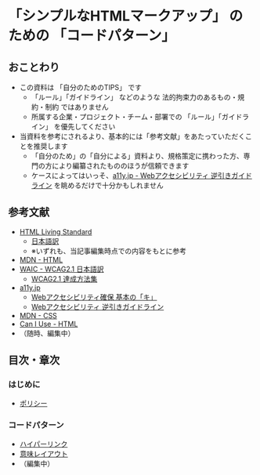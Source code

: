 # 「シンプルなHTMLマークアップ」 のための 「コードパターン」

## おことわり

* この資料は 「自分のためのTIPS」 です
  * 「ルール」「ガイドライン」 などのような 法的拘束力のあるもの・規約・制約 ではありません
  * 所属する企業・プロジェクト・チーム・部署での 「ルール」「ガイドライン」 を優先してください
* 当資料を参考にされるより、基本的には「参考文献」をあたっていただくことを推奨します
  * 「自分のため」の「自分による」資料より、規格策定に携わった方、専門の方により編纂されたもののほうが信頼できます
  * ケースによってはいっそ、[a11y.jp - Webアクセシビリティ 逆引きガイドライン](https://weba11y.jp/know-how/guidelines/guidelines_index/) を眺めるだけで十分かもしれません

## 参考文献

* [HTML Living Standard](https://html.spec.whatwg.org/multipage/)
  * [日本語訳](https://momdo.github.io/html/)
  * ※いずれも、当記事編集時点での内容をもとに参考
* [MDN - HTML](https://developer.mozilla.org/ja/docs/Web/HTML)
* [WAIC - WCAG2.1 日本語訳](https://waic.jp/docs/WCAG21/)
  * [WCAG2.1 達成方法集](https://waic.jp/docs/WCAG21/Techniques/)
* [a11y.jp](https://weba11y.jp/)
  * [Webアクセシビリティ確保 基本の「キ」](https://weba11y.jp/know-how/10basics/10basics_index/)
  * [Webアクセシビリティ 逆引きガイドライン](https://weba11y.jp/know-how/guidelines/guidelines_index/)
* [MDN - CSS](https://developer.mozilla.org/ja/docs/Web/CSS)
* [Can I Use - HTML](https://caniuse.com/?cats=HTML5&statuses=all)
* （随時、編集中）

## 目次・章次

### はじめに

* [ポリシー](./01_policy.md)

### コードパターン

* [ハイパーリンク](./link/10_basic.md)
* [意味レイアウト](./layouting/10_basic.md)
* （編集中）
